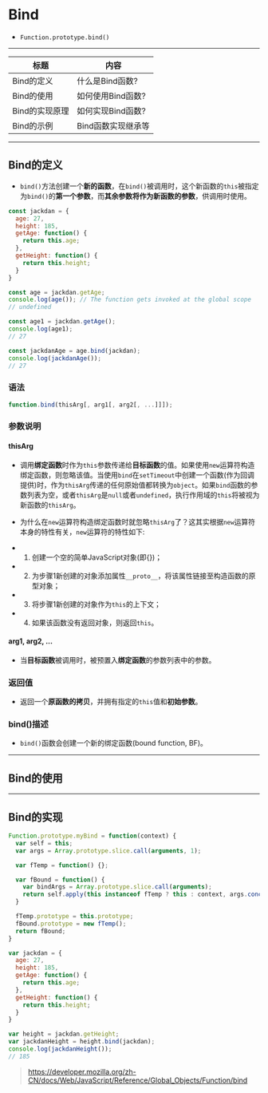 # Bind

- `Function.prototype.bind()`

------

| 标题 | 内容 |
| --- | --- |
| Bind的定义 | 什么是Bind函数? |
| Bind的使用 | 如何使用Bind函数? |
| Bind的实现原理 | 如何实现Bind函数? |
| Bind的示例 | Bind函数实现继承等 |

------

## Bind的定义
- `bind()`方法创建一个**新的函数**，在`bind()`被调用时，这个新函数的`this`被指定为`bind()`的**第一个参数**，而**其余参数将作为新函数的参数**，供调用时使用。

```javascript
const jackdan = {
  age: 27,
  height: 185,
  getAge: function() {
    return this.age;
  },
  getHeight: function() {
    return this.height;
  }
}

const age = jackdan.getAge;
console.log(age()); // The function gets invoked at the global scope
// undefined

const age1 = jackdan.getAge();
console.log(age1);
// 27

const jackdanAge = age.bind(jackdan);
console.log(jackdanAge());
// 27
```

### 语法

```javascript
function.bind(thisArg[, arg1[, arg2[, ...]]]);
```

### 参数说明

#### thisArg

- 调用**绑定函数**时作为`this`参数传递给**目标函数**的值。如果使用`new`运算符构造绑定函数，则忽略该值。当使用`bind`在`setTimeout`中创建一个函数(作为回调提供)时，作为`thisArg`传递的任何原始值都转换为`object`。如果`bind`函数的参数列表为空，或者`thisArg`是`null`或者`undefined`，执行作用域的`this`将被视为新函数的`thisArg`。

- 为什么在`new`运算符构造绑定函数时就忽略`thisArg`了？这其实根据`new`运算符本身的特性有关，`new`运算符的特性如下:
- 1. 创建一个空的简单JavaScript对象(即{})；
- 2. 为步骤1新创建的对象添加属性`__proto__`，将该属性链接至构造函数的原型对象；
- 3. 将步骤1新创建的对象作为`this`的上下文；
- 4. 如果该函数没有返回对象，则返回`this`。


#### arg1, arg2, ...

- 当**目标函数**被调用时，被预置入**绑定函数**的参数列表中的参数。

### 返回值
- 返回一个**原函数的拷贝**，并拥有指定的`this`值和**初始参数**。

### bind()描述

- `bind()`函数会创建一个新的绑定函数(bound function, BF)。 

------

## Bind的使用



------

## Bind的实现

```javascript
Function.prototype.myBind = function(context) {
  var self = this;
  var args = Array.prototype.slice.call(arguments, 1);

  var fTemp = function() {};

  var fBound = function() {
    var bindArgs = Array.prototype.slice.call(arguments);
    return self.apply(this instanceof fTemp ? this : context, args.concat(bindArgs));
  }

  fTemp.prototype = this.prototype;
  fBound.prototype = new fTemp();
  return fBound;
}

var jackdan = {
  age: 27,
  height: 185,
  getAge: function() {
    return this.age;
  },
  getHeight: function() {
    return this.height;
  }
}

var height = jackdan.getHeight;
var jackdanHeight = height.bind(jackdan);
console.log(jackdanHeight());
// 185
```

> https://developer.mozilla.org/zh-CN/docs/Web/JavaScript/Reference/Global_Objects/Function/bind